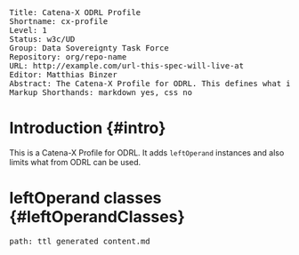 <pre class='metadata'>
Title: Catena-X ODRL Profile
Shortname: cx-profile
Level: 1
Status: w3c/UD
Group: Data Sovereignty Task Force
Repository: org/repo-name
URL: http://example.com/url-this-spec-will-live-at
Editor: Matthias Binzer
Abstract: The Catena-X Profile for ODRL. This defines what is used in ODRL policies.
Markup Shorthands: markdown yes, css no
</pre>

Introduction {#intro}
=====================

This is a Catena-X Profile for ODRL. It adds `leftOperand` instances and also limits what from ODRL can be used.

leftOperand classes {#leftOperandClasses}
======================================
<pre class=include>
path: ttl_generated_content.md
</pre>
